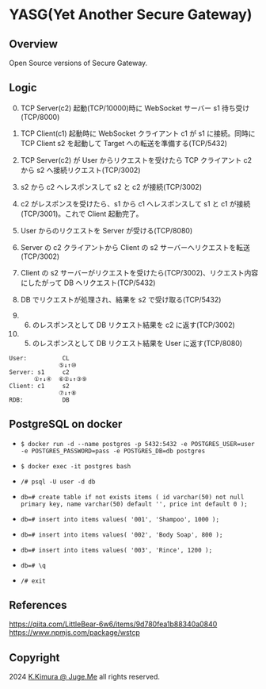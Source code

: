 # YASG(Yet Another Secure Gateway)

## Overview

Open Source versions of Secure Gateway.



## Logic

0. TCP Server(c2) 起動(TCP/10000)時に WebSocket サーバー s1 待ち受け(TCP/8000)

1. TCP Client(c1) 起動時に WebSocket クライアント c1 が s1 に接続。同時に TCP Client s2 を起動して Target への転送を準備する(TCP/5432)

2. TCP Server(c2) が User からリクエストを受けたら TCP クライアント c2 から s2 へ接続リクエスト(TCP/3002)

3. s2 から c2 へレスポンスして s2 と c2 が接続(TCP/3002)

4. c2 がレスポンスを受けたら、s1 から c1 へレスポンスして s1 と c1 が接続(TCP/3001)。これで Client 起動完了。

5. User からのリクエストを Server が受ける(TCP/8080)

6. Server の c2 クライアントから Client の s2 サーバーへリクエストを転送(TCP/3002)

7. Client の s2 サーバーがリクエストを受けたら(TCP/3002)、リクエスト内容にしたがって DB へリクエスト(TCP/5432)

8. DB でリクエストが処理され、結果を s2 で受け取る(TCP/5432)

9. 6. のレスポンスとして DB リクエスト結果を c2 に返す(TCP/3002)

10. 5. のレスポンスとして DB リクエスト結果を User に返す(TCP/8080)


```
User:          CL
              ⑤↓↑⑩
Server: s1     c2
       ①↑↓④  ⑥②↓↑③⑨
Client: c1     s2
              ⑦↓↑⑧
RDB:           DB
```


## PostgreSQL on docker

- `$ docker run -d --name postgres -p 5432:5432 -e POSTGRES_USER=user -e POSTGRES_PASSWORD=pass -e POSTGRES_DB=db postgres`

- `$ docker exec -it postgres bash`

- `/# psql -U user -d db`

- `db=# create table if not exists items ( id varchar(50) not null primary key, name varchar(50) default '', price int default 0 );`

- `db=# insert into items values( '001', 'Shampoo', 1000 );`

- `db=# insert into items values( '002', 'Body Soap', 800 );`

- `db=# insert into items values( '003', 'Rince', 1200 );`

- `db=# \q`

- `/# exit`


## References

https://qiita.com/LittleBear-6w6/items/9d780fea1b88340a0840
https://www.npmjs.com/package/wstcp


## Copyright

2024 [K.Kimura @ Juge.Me](https://github.com/dotnsf) all rights reserved.
